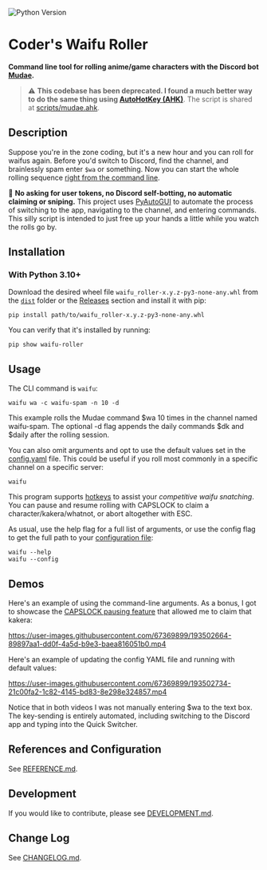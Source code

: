 <!-- https://github.com/marketplace/actions/dynamic-badges -->
![Python Version](https://img.shields.io/badge/python-3.10%2B-blue)

# Coder's Waifu Roller

**Command line tool for rolling anime/game characters with the Discord bot [Mudae](https://top.gg/bot/432610292342587392).**

> :warning: **This codebase has been deprecated. I found a much better way to do
> the same thing using [AutoHotKey (AHK)](https://www.autohotkey.com/)**. The
> script is shared at [scripts/mudae.ahk](scripts/mudae.ahk).

## Description

Suppose you're in the zone coding, but it's a new hour and you can roll for waifus again. Before you'd switch to Discord, find the channel, and brainlessly spam enter `$wa` or something. Now you can start the whole rolling sequence [right from the command line](#demos).

:mega: **No asking for user tokens, no Discord self-botting, no automatic claiming or sniping.** This project uses [PyAutoGUI](https://pypi.org/project/PyAutoGUI/) to automate the process of switching to the app, navigating to the channel, and entering commands. This silly script is intended to just free up your hands a little while you watch the rolls go by.

## Installation

### With Python 3.10+

Download the desired wheel file `waifu_roller-x.y.z-py3-none-any.whl` from the [`dist`](dist) folder or the [Releases](https://github.com/vinlin24/waifu-roller/releases) section and install it with pip:
```
pip install path/to/waifu_roller-x.y.z-py3-none-any.whl
```
You can verify that it's installed by running:
```
pip show waifu-roller
```

## Usage

The CLI command is `waifu`:
```
waifu wa -c waifu-spam -n 10 -d
```
This example rolls the Mudae command $wa 10 times in the channel named waifu-spam. The optional -d flag appends the daily commands $dk and $daily after the rolling session.

You can also omit arguments and opt to use the default values set in the [config.yaml](docs/REFERENCE.md#configuration) file. This could be useful if you roll most commonly in a specific channel on a specific server:
```
waifu
```

This program supports [hotkeys](docs/REFERENCE.md#hotkeys) to assist your *competitive waifu snatching*. You can pause and resume rolling with CAPSLOCK to claim a character/kakera/whatnot, or abort altogether with ESC.

As usual, use the help flag for a full list of arguments, or use the config flag to get the full path to your [configuration file](docs/REFERENCE.md#configuration):
```
waifu --help
waifu --config
```

## Demos

Here's an example of using the command-line arguments. As a bonus, I got to showcase the [CAPSLOCK pausing feature](docs/REFERENCE.md#hotkeys) that allowed me to claim that kakera:

https://user-images.githubusercontent.com/67369899/193502664-89897aa1-dd0f-4a5d-b9e3-baea816051b0.mp4

Here's an example of updating the config YAML file and running with default values:

https://user-images.githubusercontent.com/67369899/193502734-21c00fa2-1c82-4145-bd83-8e298e324857.mp4

Notice that in both videos I was not manually entering $wa to the text box. The key-sending is entirely automated, including switching to the Discord app and typing into the Quick Switcher.

## References and Configuration

See [REFERENCE.md](docs/REFERENCE.md).

## Development

If you would like to contribute, please see [DEVELOPMENT.md](docs/DEVELOPMENT.md).

## Change Log

See [CHANGELOG.md](docs/CHANGELOG.md).
